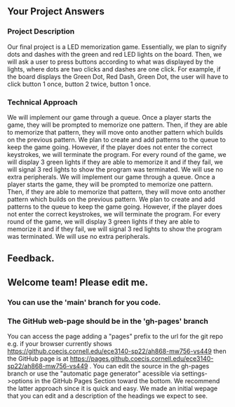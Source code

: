 ## Your Project Answers

### Project Description

Our final project is a LED memorization game. Essentially, we plan to signify dots and dashes with the green and red LED lights on the board. Then, we will ask a user to press buttons according to what was displayed by the lights, where dots are two clicks and dashes are one click. For example, if the board displays the Green Dot, Red Dash, Green Dot, the user will have to click button 1 once, button 2 twice, button 1 once.
### Technical Approach

We will implement our game through a queue. Once a player starts the game, they will be prompted to memorize one pattern. Then, if they are able to memorize that pattern, they will move onto another pattern which builds on the previous pattern. We plan to create and add patterns to the queue to keep the game going. However, if the player does not enter the correct keystrokes, we will terminate the program. For every round of the game, we will display 3 green lights if they are able to memorize it and if they fail, we will signal 3 red lights to show the program was terminated. We will use no extra peripherals.
We will implement our game through a queue. Once a player starts the game, they will be prompted to memorize one pattern. Then, if they are able to memorize that pattern, they will move onto another pattern which builds on the previous pattern. We plan to create and add patterns to the queue to keep the game going. However, if the player does not enter the correct keystrokes, we will terminate the program. For every round of the game, we will display 3 green lights if they are able to memorize it and if they fail, we will signal 3 red lights to show the program was terminated. We will use no extra peripherals.

## Feedback.

## Welcome team! Please edit me.
### You can use the 'main' branch for you code.
### The GitHub web-page should be in the 'gh-pages' branch
You can access the page adding a "pages" prefix to the url for the git repo e.g. if your browser currently shows https://github.coecis.cornell.edu/ece3140-sp22/ah868-mw756-vs449 then the GitHub page is at https://pages.github.coecis.cornell.edu/ece3140-sp22/ah868-mw756-vs449 . You can edit the source in the gh-pages branch or use the "automatic page generator" acessible via settings->options in the GitHub Pages Section toward the bottom. We recommend the latter approach since it is quick and easy. We made an initial wepage that you can edit and a description of the headings we expect to see.